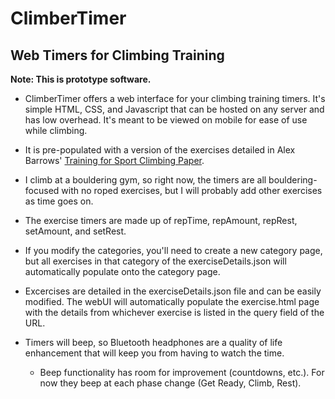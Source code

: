 # ClimberTimer
## Web Timers for Climbing Training

__Note: This is prototype software.__

- ClimberTimer offers a web interface for your climbing training timers. It's simple HTML, CSS, and Javascript that can be hosted on any server and has low overhead. It's meant to be viewed on mobile for ease of use while climbing.

- It is pre-populated with a version of the exercises detailed in Alex Barrows' [Training for Sport Climbing Paper](https://www.trainingbeta.com/wp-content/uploads/2015/05/1.-Alex-Barrows-Training-Doc-V2-for-training-beta.pdf). 

- I climb at a bouldering gym, so right now, the timers are all bouldering-focused with no roped exercises, but I will probably add other exercises as time goes on.

- The exercise timers are made up of repTime, repAmount, repRest, setAmount, and setRest.

- If you modify the categories, you'll need to create a new category page, but all exercises in that category of the exerciseDetails.json will automatically populate onto the category page.

- Excercises are detailed in the exerciseDetails.json file and can be easily modified. The webUI will automatically populate the exercise.html page with the details from whichever exercise is listed in the query field of the URL.

- Timers will beep, so Bluetooth headphones are a quality of life enhancement that will keep you from having to watch the time.
  - Beep functionality has room for improvement (countdowns, etc.). For now they beep at each phase change (Get Ready, Climb, Rest). 
